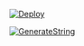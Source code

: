 [![Deploy](https://www.herokucdn.com/deploy/button.svg)](https://heroku.com/deploy?template=https://github.com/Gambol8/gambol)

[![GenerateString](https://img.shields.io/badge/repl.it-generateString-yellowgreen)](https://replit.com/@vorcl/generatestringsession#Ufo.py)
